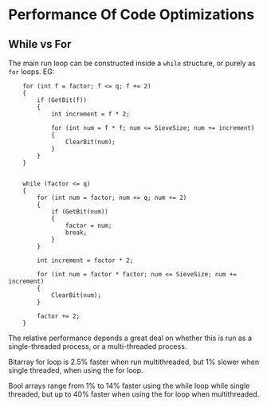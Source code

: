﻿# Performance Of Code Optimizations


## While vs For

The main run loop can be constructed inside a `while` structure, or purely as `for` loops.  EG:

        for (int f = factor; f <= q; f += 2)
        {
            if (GetBit(f))
            {
                int increment = f * 2;

                for (int num = f * f; num <= SieveSize; num += increment)
                {
                    ClearBit(num);
                }
            }
        }


        while (factor <= q)
        {
            for (int num = factor; num <= q; num += 2)
            {
                if (GetBit(num))
                {
                    factor = num;
                    break;
                }
            }

            int increment = factor * 2;

            for (int num = factor * factor; num <= SieveSize; num += increment)
            {
                ClearBit(num);
            }

            factor += 2;
        }


The relative performance depends a great deal on whether this is run as a single-threaded process, or a multi-threaded process.

Bitarray for loop is 2.5% faster when run multithreaded, but 1% slower when single threaded, when using the for loop.

Bool arrays range from 1% to 14% faster using the while loop while single threaded, but up to 40% faster when using the for loop when multithreaded.

